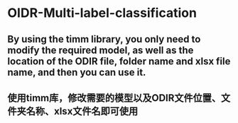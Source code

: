 # OIDR-Multi-label-classification

## By using the timm library, you only need to modify the required model, as well as the location of the ODIR file, folder name and xlsx file name, and then you can use it.

## 使用timm库，修改需要的模型以及ODIR文件位置、文件夹名称、xlsx文件名即可使用
